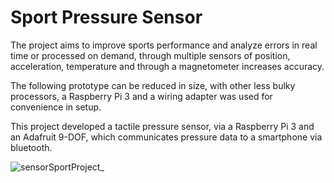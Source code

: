 # Sport Pressure Sensor

The project aims to improve sports performance and analyze errors in real time or processed on demand, through multiple sensors of position, acceleration, temperature and through a magnetometer increases accuracy.

The following prototype can be reduced in size, with other less bulky processors, a Raspberry Pi 3 and a wiring adapter was used for convenience in setup.

This project developed a tactile pressure sensor, via a Raspberry Pi 3 and an Adafruit 9-DOF, which communicates pressure data to a smartphone via bluetooth.

![sensorSportProject_](https://github.com/santiagom91/SportPressureSensor/assets/37003998/2661b32b-94e9-4597-b664-e00a035f42dc)

